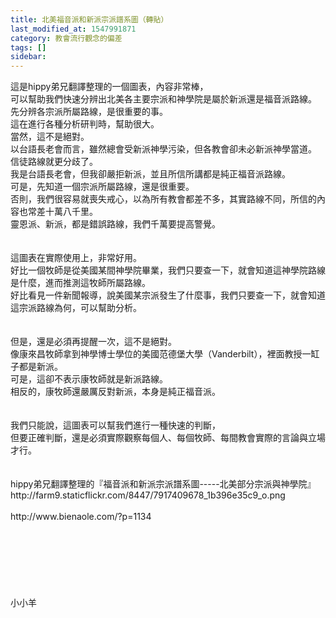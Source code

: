 ```yaml
---
title: 北美福音派和新派宗派譜系圖（轉貼）
last_modified_at: 1547991871
category: 教會流行觀念的偏差
tags: []
sidebar: 
---
```


<p>這是hippy弟兄翻譯整理的一個圖表，內容非常棒，<br/>可以幫助我們快速分辨出北美各主要宗派和神學院是屬於新派還是福音派路線。<br/>先分辨各宗派所屬路線，是很重要的事。<br/>這在進行各種分析研判時，幫助很大。<br/><!--more-->當然，這不是絕對。<br/>以台語長老會而言，雖然總會受新派神學污染，但各教會卻未必新派神學當道。<br/>信徒路線就更分歧了。<br/>我是台語長老會，但我卻嚴拒新派，並且所信所講都是純正福音派路線。<br/>可是，先知道一個宗派所屬路線，還是很重要。<br/>否則，我們很容易就喪失戒心，以為所有教會都差不多，其實路線不同，所信的內容也常差十萬八千里。<br/>靈恩派、新派，都是錯誤路線，我們千萬要提高警覺。<br/><br/><br/>這圖表在實際使用上，非常好用。<br/>好比一個牧師是從美國某間神學院畢業，我們只要查一下，就會知道這神學院路線是什麼，進而推測這牧師所屬路線。<br/>好比看見一件新聞報導，說美國某宗派發生了什麼事，我們只要查一下，就會知道這宗派路線為何，可以幫助分析。<br/><br/><br/>但是，還是必須再提醒一次，這不是絕對。<br/>像康來昌牧師拿到神學博士學位的美國范德堡大學（Vanderbilt），裡面教授一缸子都是新派。<br/>可是，這卻不表示康牧師就是新派路線。<br/>相反的，康牧師還嚴厲反對新派，本身是純正福音派。<br/><br/><br/>我們只能說，這圖表可以幫我們進行一種快速的判斷，<br/>但要正確判斷，還是必須實際觀察每個人、每個牧師、每間教會實際的言論與立場才行。<br/><br/><br/>hippy弟兄翻譯整理的『福音派和新派宗派譜系圖-----北美部分宗派與神學院』<br/>http://farm9.staticflickr.com/8447/7917409678_1b396e35c9_o.png<br/><br/>http://www.bienaole.com/?p=1134<br/><br/><br/><br/><br/><br/><br/><br/>小小羊<br/><br/><br/><br/><br/></p>